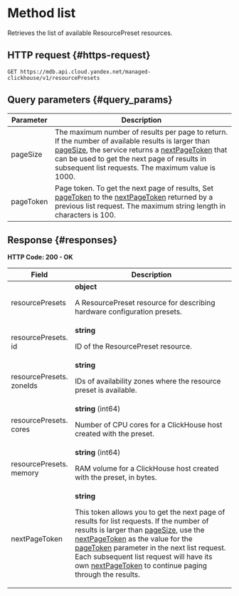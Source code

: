 # Method list
Retrieves the list of available ResourcePreset resources.
 

 
## HTTP request {#https-request}
```
GET https://mdb.api.cloud.yandex.net/managed-clickhouse/v1/resourcePresets
```
 
## Query parameters {#query_params}
 
Parameter | Description
--- | ---
pageSize | The maximum number of results per page to return. If the number of available results is larger than [pageSize](/docs/mdb/api-ref/clickhouse/ResourcePreset/list#query_params), the service returns a [nextPageToken](/docs/mdb/api-ref/clickhouse/ResourcePreset/list#responses) that can be used to get the next page of results in subsequent list requests.  The maximum value is 1000.
pageToken | Page token. To get the next page of results, Set [pageToken](/docs/mdb/api-ref/clickhouse/ResourcePreset/list#query_params) to the [nextPageToken](/docs/mdb/api-ref/clickhouse/ResourcePreset/list#responses) returned by a previous list request.  The maximum string length in characters is 100.
 
## Response {#responses}
**HTTP Code: 200 - OK**


 
Field | Description
--- | ---
resourcePresets | **object**<br><p>A ResourcePreset resource for describing hardware configuration presets.</p> 
resourcePresets.<br>id | **string**<br><p>ID of the ResourcePreset resource.</p> 
resourcePresets.<br>zoneIds | **string**<br><p>IDs of availability zones where the resource preset is available.</p> 
resourcePresets.<br>cores | **string** (int64)<br><p>Number of CPU cores for a ClickHouse host created with the preset.</p> 
resourcePresets.<br>memory | **string** (int64)<br><p>RAM volume for a ClickHouse host created with the preset, in bytes.</p> 
nextPageToken | **string**<br><p>This token allows you to get the next page of results for list requests. If the number of results is larger than <a href="/docs/mdb/api-ref/clickhouse/ResourcePreset/list#query_params">pageSize</a>, use the <a href="/docs/mdb/api-ref/clickhouse/ResourcePreset/list#responses">nextPageToken</a> as the value for the <a href="/docs/mdb/api-ref/clickhouse/ResourcePreset/list#query_params">pageToken</a> parameter in the next list request. Each subsequent list request will have its own <a href="/docs/mdb/api-ref/clickhouse/ResourcePreset/list#responses">nextPageToken</a> to continue paging through the results.</p> 